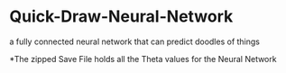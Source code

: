 # Quick-Draw-Neural-Network
a fully connected neural network that can predict doodles of things

*The zipped Save File holds all the Theta values for the Neural Network
